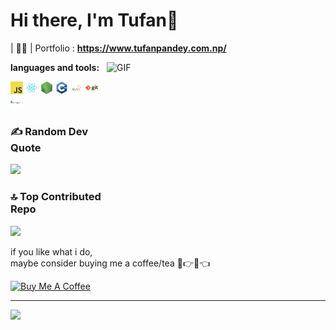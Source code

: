 # Hi there, I'm Tufan👋
| 👨‍💻 | Portfolio : <b> https://www.tufanpandey.com.np/</b>

<img align="right" alt="GIF" src="https://github.com/abhisheknaiidu/abhisheknaiidu/blob/master/code.gif?raw=true" width="350" height="300" />

**languages and tools:**  

<code><img height="20" src="https://raw.githubusercontent.com/github/explore/80688e429a7d4ef2fca1e82350fe8e3517d3494d/topics/javascript/javascript.png"></code>
<code><img height="20" src="https://raw.githubusercontent.com/github/explore/80688e429a7d4ef2fca1e82350fe8e3517d3494d/topics/react/react.png"></code>
<code><img height="20" src="https://raw.githubusercontent.com/github/explore/80688e429a7d4ef2fca1e82350fe8e3517d3494d/topics/nodejs/nodejs.png"></code>
<code><img height="20" src="https://raw.githubusercontent.com/github/explore/80688e429a7d4ef2fca1e82350fe8e3517d3494d/topics/cpp/cpp.png"></code>
<code><img height="20" src="https://raw.githubusercontent.com/github/explore/80688e429a7d4ef2fca1e82350fe8e3517d3494d/topics/mysql/mysql.png"></code>
<code><img height="20" src="https://raw.githubusercontent.com/github/explore/80688e429a7d4ef2fca1e82350fe8e3517d3494d/topics/git/git.png"></code>
<code><img height="20" src="https://raw.githubusercontent.com/github/explore/80688e429a7d4ef2fca1e82350fe8e3517d3494d/topics/mongodb/mongodb.png" alt="mongoDb"></code>




### ✍️ Random Dev Quote
![](https://quotes-github-readme.vercel.app/api?type=horizontal&theme=radical)

### 🔝 Top Contributed Repo
![](https://github-contributor-stats.vercel.app/api?username=tufanpande&limit=5&theme=dark&combine_all_yearly_contributions=true)



if you like what i do, maybe consider buying me a coffee/tea 🥺👉🧋👈

<a href="https://www.buymeacoffee.com/tufaninnovator" target="_blank"><img src="https://cdn.buymeacoffee.com/buttons/v2/default-red.png" alt="Buy Me A Coffee" width="150" ></a>



---
[![](https://visitcount.itsvg.in/api?id=tufanpande&icon=5&color=1)](https://visitcount.itsvg.in)

<!-- Proudly created with GPRM ( https://gprm.itsvg.in ) -->
